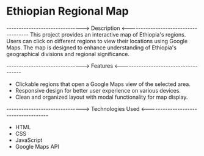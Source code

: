 # Ethiopian Regional Map

-------------------------------> Description <-------------------------------------
This project provides an interactive map of Ethiopia's regions. Users can click on different regions to view their locations using Google Maps.
The map is designed to enhance understanding of Ethiopia's geographical divisions and regional significance.

-------------------------------> Features <-------------------------------------
- Clickable regions that open a Google Maps view of the selected area.
- Responsive design for better user experience on various devices.
- Clean and organized layout with modal functionality for map display.

-------------------------------> Technologies Used <-------------------------------------
- HTML
- CSS
- JavaScript
- Google Maps API


